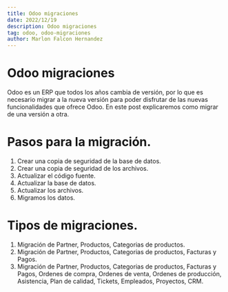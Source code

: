 ```yaml
---
title: Odoo migraciones
date: 2022/12/19
description: Odoo migraciones
tag: odoo, odoo-migraciones
author: Marlon Falcon Hernandez
---
```

# Odoo migraciones

Odoo es un ERP que todos los años cambia de versión, por lo que es necesario migrar a la nueva versión para poder disfrutar de las nuevas funcionalidades que ofrece Odoo. En este post explicaremos como migrar de una versión a otra.

# Pasos para la migración.
1. Crear una copia de seguridad de la base de datos.
2. Crear una copia de seguridad de los archivos.
3. Actualizar el código fuente.
4. Actualizar la base de datos.
5. Actualizar los archivos.
6. Migramos los datos.

# Tipos de migraciones.
1. Migración de Partner, Productos, Categorias de productos.
2. Migración de Partner, Productos, Categorias de productos, Facturas y Pagos.
3. Migración de Partner, Productos, Categorias de productos, Facturas y Pagos, Ordenes de compra, Ordenes de venta, Ordenes de producción, Asistencia, Plan de calidad, Tickets, Empleados, Proyectos, CRM.